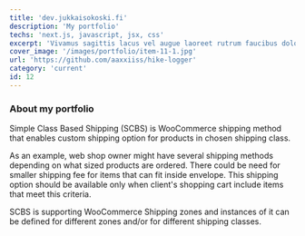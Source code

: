 ```yaml
---
title: 'dev.jukkaisokoski.fi'
description: 'My portfolio'
techs: 'next.js, javascript, jsx, css'
excerpt: 'Vivamus sagittis lacus vel augue laoreet rutrum faucibus dolor auctor. Cras justo odio, dapibus ac facilisis in, egestas eget quam.'
cover_image: '/images/portfolio/item-11-1.jpg'
url: 'https://github.com/aaxxiiss/hike-logger'
category: 'current'
id: 12
---
```


### About my portfolio

Simple Class Based Shipping (SCBS) is WooCommerce shipping method that enables custom shipping option for products in chosen shipping class.

As an example, web shop owner might have several shipping methods depending on what sized products are ordered. There could be need for smaller shipping fee for items that can fit inside envelope. This shipping option should be available only when client's shopping cart include items that meet this criteria.

SCBS is supporting WooCommerce Shipping zones and instances of it can be defined for different zones and/or for different shipping classes.

